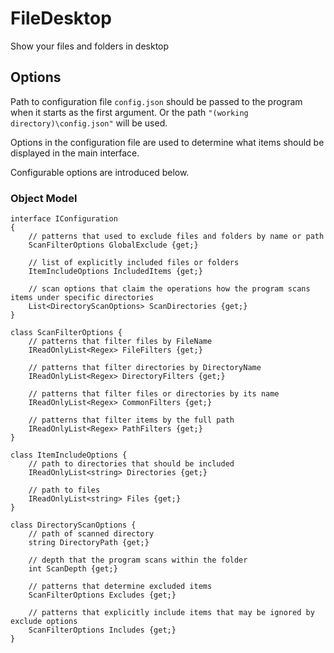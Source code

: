 # FileDesktop

Show your files and folders in desktop

## Options
Path to configuration file `config.json` should be passed to the program when it starts as the first argument. Or the path `"(working directory)\config.json"` will be used.

Options in the configuration file are used to determine what items should be displayed in the main interface.

Configurable options are introduced below.

### Object Model
```CSharp
interface IConfiguration
{
    // patterns that used to exclude files and folders by name or path
    ScanFilterOptions GlobalExclude {get;}

    // list of explicitly included files or folders
    ItemIncludeOptions IncludedItems {get;}

    // scan options that claim the operations how the program scans items under specific directories
    List<DirectoryScanOptions> ScanDirectories {get;}
}

class ScanFilterOptions {
    // patterns that filter files by FileName
    IReadOnlyList<Regex> FileFilters {get;}

    // patterns that filter directories by DirectoryName
    IReadOnlyList<Regex> DirectoryFilters {get;}

    // patterns that filter files or directories by its name
    IReadOnlyList<Regex> CommonFilters {get;}

    // patterns that filter items by the full path
    IReadOnlyList<Regex> PathFilters {get;}
}

class ItemIncludeOptions {
    // path to directories that should be included
    IReadOnlyList<string> Directories {get;}

    // path to files
    IReadOnlyList<string> Files {get;}
}

class DirectoryScanOptions {
    // path of scanned directory
    string DirectoryPath {get;}

    // depth that the program scans within the folder
    int ScanDepth {get;}

    // patterns that determine excluded items
    ScanFilterOptions Excludes {get;}

    // patterns that explicitly include items that may be ignored by exclude options
    ScanFilterOptions Includes {get;}
}
```